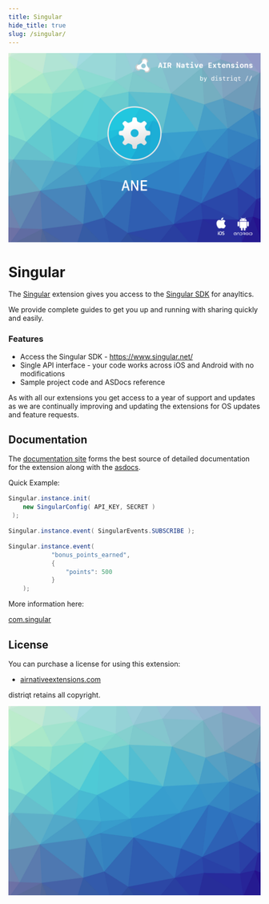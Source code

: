 ```yaml
---
title: Singular
hide_title: true
slug: /singular/
---
```


![](images/hero.png)

# Singular

The [Singular](https://docs.airnativeextensions.com/docs/singular) extension gives you access to the [Singular SDK](https://www.singular.net/) for anayltics. 

We provide complete guides to get you up and running with sharing quickly and easily.


### Features

- Access the Singular SDK - https://www.singular.net/
- Single API interface - your code works across iOS and Android with no modifications
- Sample project code and ASDocs reference

As with all our extensions you get access to a year of support and updates as we are 
continually improving and updating the extensions for OS updates and feature requests.



## Documentation

The [documentation site](https://docs.airnativeextensions.com/docs/singular) forms the best source of detailed documentation for the extension along with the [asdocs](https://docs.airnativeextensions.com/asdocs/singular). 

Quick Example: 

```actionscript title="Initialise"
Singular.instance.init( 
    new SingularConfig( API_KEY, SECRET )
 );
```

```actionscript title="Track an event"
Singular.instance.event( SingularEvents.SUBSCRIBE );
```

```actionscript title="Custom event with arguments"
Singular.instance.event(
            "bonus_points_earned",
            {
                "points": 500
            }
    );
```

More information here: 

[com.singular](https://docs.airnativeextensions.com/docs/singular)


## License

You can purchase a license for using this extension:

- [airnativeextensions.com](https://airnativeextensions.com/)


distriqt retains all copyright.


![](images/promo.png)




